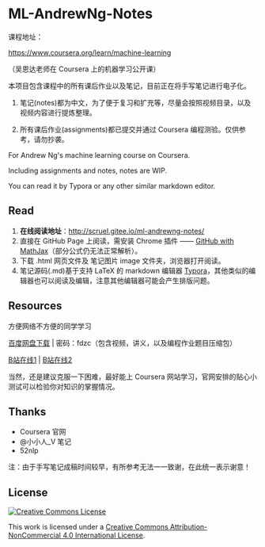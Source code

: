 # ML-AndrewNg-Notes

课程地址：

https://www.coursera.org/learn/machine-learning

（吴恩达老师在 Coursera 上的机器学习公开课）



本项目包含课程中的所有课后作业以及笔记，目前正在将手写笔记进行电子化。

1. 笔记(notes)都为中文，为了便于复习和扩充等，尽量会按照视频目录，以及视频内容进行提炼整理。

2. 所有课后作业(assignments)都已提交并通过 Coursera 编程测验。仅供参考，请勿抄袭。


For Andrew Ng's machine learning course on Coursera.

Including assignments and notes, notes are WIP.

You can read it by Typora or any other similar markdown editor.


## Read

1. **在线阅读地址**：http://scruel.gitee.io/ml-andrewng-notes/
2. 直接在 GitHub Page 上阅读，需安装 Chrome 插件 —— [GitHub with MathJax][1]（部分公式仍无法正常解析）。
3. 下载 .html 网页文件及 笔记图片 image 文件夹，浏览器打开阅读。
4. 笔记源码(.md)基于支持 LaTeX 的 markdown 编辑器 [Typora][2]，其他类似的编辑器也可以阅读及编辑，注意其他编辑器可能会产生排版问题。


## Resources

方便网络不方便的同学学习

[百度网盘下载](https://pan.baidu.com/s/1mkmnRIC) | 密码：fdzc（包含视频，讲义，以及编程作业题目压缩包）

[B站在线1](https://www.bilibili.com/video/av17624209/?from=search&seid=15848135050308500663) | [B站在线2](https://www.bilibili.com/video/av17624412/?from=search&seid=15848135050308500663)

当然，还是建议克服一下困难，最好能上 Coursera 网站学习，官网安排的贴心小测试可以检验你对知识的掌握情况。

## Thanks

- Coursera 官网
- @小小人_V 笔记
- 52nlp


注：由于手写笔记成稿时间较早，有所参考无法一一致谢，在此统一表示谢意！

## License

[![Creative Commons License](https://i.creativecommons.org/l/by-nc/4.0/88x31.png)][3]

This work is licensed under a [Creative Commons Attribution-NonCommercial 4.0 International License][3].

[1]: https://chrome.google.com/webstore/detail/ioemnmodlmafdkllaclgeombjnmnbima
[2]: https://typora.io/
[3]: http://creativecommons.org/licenses/by-nc/4.0/